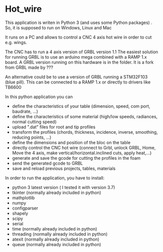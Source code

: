 # Hot_wire
This application is writen in Python 3 (and uses some Python packages) .
So, it is supposed to run on Windows, Linux and Mac

It runs on a PC and allows to control a CNC 4 axis hot wire in order to cut e.g. wings.

The CNC has to run a 4 axis version of GRBL version 1.1
The easiest solution for running GRBL is to use an arduino mega combined with a RAMP 1.x board.
A GRBL version running on this hardware is in the folder. It is a fork from GRBL made by ??? 

An alternative could be to use a version of GRBL running a STM32F103 (blue pill). This can be connected to a RAMP 1.x or directly to drivers like TB6600

In this python application you can
- define the characteristics of your table (dimension, speed, com port, baudrate, ...)
- define the characteristics of some material (high/low speeds, radiances, normal cutting speed)
- upload ".dat" files for root and tip profiles
- transform the profiles (chords, thickness, incidence, inverse, smoothing, reducing points, ...)
- define the dimensions and position of the bloc on the table
- directly control the CNC hot wire (connect to Grbl, unlock GRBL, Home, Move the 4 axis, make vertical/horizontal.inclined cuts, apply heat,...)
- generate and save the gcode for cutting the profiles in the foam
- send the generated gcode to GRBL
- save and reload previous projects, tables, materials

In order to run the application, you have to install:
- python 3 latest version ( I tested it with version 3.7)
- tkinter (normally already included in python)
- mathplotlib
- numpy
- configparser
- shapely
- scipy
- serial
- time  (normally already included in python)
- threading (normally already included in python)
- atexit (normally already included in python)
- queue (normally already included in python)


